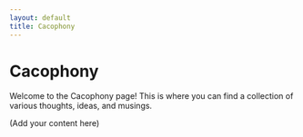 ```yaml
---
layout: default
title: Cacophony
---
```


# Cacophony

Welcome to the Cacophony page! This is where you can find a collection of various thoughts, ideas, and musings.

(Add your content here)
